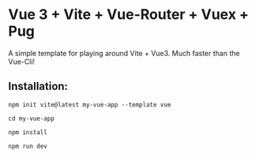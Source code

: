 # Vue 3 + Vite + Vue-Router + Vuex + Pug

A simple template for playing around Vite + Vue3. Much faster than the Vue-Cli!

## Installation:

`npm init vite@latest my-vue-app --template vue`

`cd my-vue-app`

`npm install`

`npm run dev`
